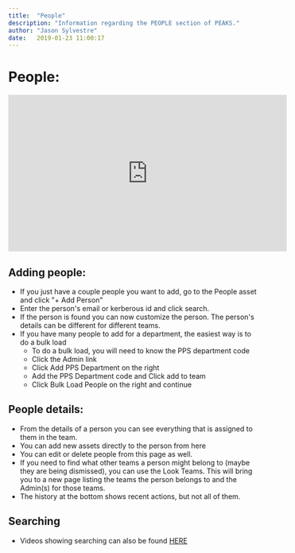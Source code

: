 ```yaml
---
title:  "People"
description: "Information regarding the PEOPLE section of PEAKS."
author: "Jason Sylvestre"
date:   2019-01-23 11:00:17
---
```


# People:

<iframe width="560" height="315" src="https://www.youtube.com/embed/HUKCxXcRkJM" frameborder="0" allow="accelerometer; encrypted-media; gyroscope; picture-in-picture" allowfullscreen></iframe>

## Adding people:
* If you just have a couple people you want to add, go to the People asset and click "+ Add Person"
* Enter the person's email or kerberous id and click search.
* If the person is found you can now customize the person. The person's details can be different for different teams.
* If you have many people to add for a department, the easiest way is to do a bulk load
  * To do a bulk load, you will need to know the PPS department code
  * Click the Admin link
  * Click Add PPS Department on the right
  * Add the PPS Department code and Click add to team
  * Click Bulk Load People on the right and continue


## People details:
* From the details of a person you can see everything that is assigned to them in the team.
* You can add new assets directly to the person from here
* You can edit or delete people from this page as well.
* If you need to find what other teams a person might belong to (maybe they are being dismissed), you can use the Look Teams. This will bring you to a new page listing the teams the person belongs to and the Admin(s) for those teams.
* The history at the bottom shows recent actions, but not all of them.

## Searching
* Videos showing searching can also be found [HERE](/documentation/peaks/searching)

